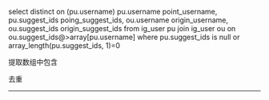 select distinct on (pu.username) pu.username point_username, pu.suggest_ids poing_suggest_ids, ou.username origin_username, ou.suggest_ids origin_suggest_ids 
from ig_user pu 
join ig_user ou on ou.suggest_ids@>array[pu.username] 
where pu.suggest_ids is null or array_length(pu.suggest_ids, 1)=0

提取数组中包含

去重

-------------


